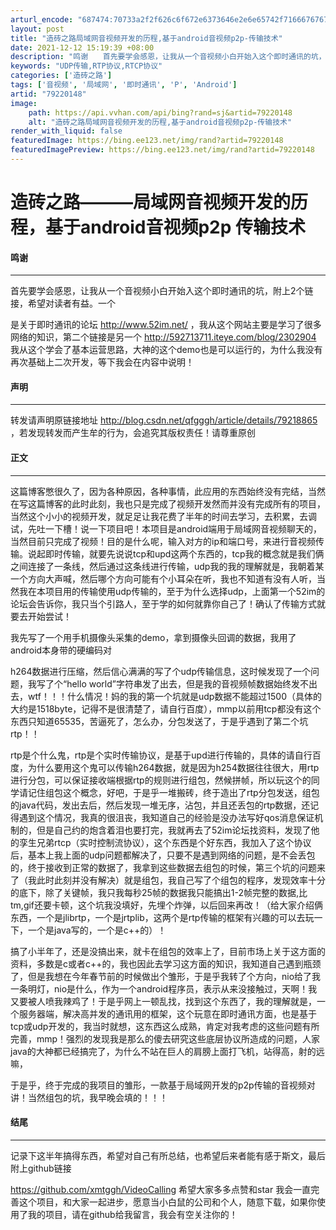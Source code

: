 ```yaml
---
arturl_encode: "687474:70733a2f2f626c6f672e6373646e2e6e65742f716667676768:2f61727469636c652f64657461696c732f3739323230313438"
layout: post
title: "造砖之路局域网音视频开发的历程,基于android音视频p2p-传输技术"
date: 2021-12-12 15:19:39 +08:00
description: "鸣谢　　首先要学会感恩，让我从一个音视频小白开始入这个即时通讯的坑，附上2个链接，希望对读者有益。一"
keywords: "UDP传输,RTP协议,RTCP协议"
categories: ['造砖之路']
tags: ['音视频', '局域网', '即时通讯', 'P', 'Android']
artid: "79220148"
image:
    path: https://api.vvhan.com/api/bing?rand=sj&artid=79220148
    alt: "造砖之路局域网音视频开发的历程,基于android音视频p2p-传输技术"
render_with_liquid: false
featuredImage: https://bing.ee123.net/img/rand?artid=79220148
featuredImagePreview: https://bing.ee123.net/img/rand?artid=79220148
---
```


# 造砖之路———局域网音视频开发的历程，基于android音视频p2p 传输技术

#### **鸣谢**

---

首先要学会感恩，让我从一个音视频小白开始入这个即时通讯的坑，附上2个链接，希望对读者有益。一个
  
是关于即时通讯的论坛
<http://www.52im.net/>
，我从这个网站主要是学习了很多网络的知识，第二个链接是另一个
<http://592713711.iteye.com/blog/2302904>
我从这个学会了基本运营思路，大神的这个demo也是可以运行的，为什么我没有再次基础上二次开发，等下我会在内容中说明！

#### **声明**

---

转发请声明原链接地址
<http://blog.csdn.net/qfgggh/article/details/79218865>
，若发现转发而产生牟的行为，会追究其版权责任！请尊重原创

#### **正文**

---

这篇博客憋很久了，因为各种原因，各种事情，此应用的东西始终没有完结，当然在写这篇博客的此时此刻，我也只是完成了视频开发然而并没有完成所有的项目，当然这个小小的视频开发，就足足让我花费了半年的时间去学习，去积累，去调试，先吐一下槽！说一下项目吧！本项目是android端用于局域网音视频聊天的，当然目前只完成了视频！目的是什么呢，输入对方的ip和端口号，来进行音视频传输。说起即时传输，就要先说说tcp和upd这两个东西的，tcp我的概念就是我们俩之间连接了一条线，然后通过这条线进行传输，udp我的我的理解就是，我朝着某一个方向大声喊，然后哪个方向可能有个小耳朵在听，我也不知道有没有人听，当然我在本项目用的传输使用udp传输的，至于为什么选择udp，上面第一个52im的论坛会告诉你，我只当个引路人，至于学的如何就靠你自己了！确认了传输方式就要去开始尝试！
  
我先写了一个用手机摄像头采集的demo，拿到摄像头回调的数据，我用了android本身带的硬编码对
  
h264数据进行压缩，然后信心满满的写了个udp传输信息，这时候发现了一个问题，我写了个“hello world”字符串发了出去，但是我的音视频帧数据始终发不出去，wtf！！！什么情况！妈的我的第一个坑就是udp数据不能超过1500（具体的大约是1518byte，记得不是很清楚了，请自行百度），mmp以前用tcp都没有这个东西只知道65535，苦逼死了，怎么办，分包发送了，于是乎遇到了第二个坑rtp！！
  
rtp是个什么鬼，rtp是个实时传输协议，是基于upd进行传输的，具体的请自行百度，为什么要用这个鬼可以传输h264数据，就是因为h254数据往往很大，用rtp进行分包，可以保证接收端根据rtp的规则进行组包，然候拼帧，所以玩这个的同学请记住组包这个概念，好吧，于是乎一堆搬砖，终于造出了rtp分包发送，组包的java代码，发出去后，然后发现一堆无序，沾包，并且还丢包的rtp数据，还记得遇到这个情况，我真的很沮丧，我知道自己的经验是没办法写好qos消息保证机制的，但是自己约的炮含着泪也要打完，我就再去了52im论坛找资料，发现了他的孪生兄弟rtcp（实时控制流协议），这个东西是个好东西，我加入了这个协议后，基本上我上面的udp问题都解决了，只要不是遇到网络的问题，是不会丢包的，终于接收到正常的数据了，我拿到这些数据去组包的时候，第三个坑的问题来了（我此时此刻并没有解决）就是组包，我自己写了个组包的程序，发现效率十分的底下，除了关键帧，我只我每秒25帧的数据我只能搞出1-2帧完整的数据,比tm,gif还要卡顿，这个坑我没填好，先埋个炸弹，以后回来再改！（给大家介绍俩东西，一个是jlibrtp，一个是jrtplib，这两个是rtp传输的框架有兴趣的可以去玩一下，一个是java写的，一个是c++的）！
  
搞了小半年了，还是没搞出来，就卡在组包的效率上了，目前市场上关于这方面的资料，多数是c或者c++的，我也因此去学习这方面的知识，我知道自己遇到瓶颈了，但是我想在今年春节前的时候做出个雏形，于是乎我转了个方向，nio给了我一条明灯，nio是什么，作为一个android程序员，表示从来没接触过，天啊！我又要被人喷我辣鸡了！于是乎网上一顿乱找，找到这个东西了，我的理解就是，一个服务器端，解决高并发的通讯用的框架，这个玩意在即时通讯方面，也是基于tcp或udp开发的，我当时就想，这东西这么成熟，肯定对我考虑的这些问题有所完善，mmp！强烈的发现我是那么的傻去研究这些底层协议所造成的问题，人家java的大神都已经搞完了，为什么不站在巨人的肩膀上面打飞机，站得高，射的远嘛，
  
于是乎，终于完成的我项目的雏形，一款基于局域网开发的p2p传输的音视频对讲！当然组包的坑，我早晚会填的！！！

#### **结尾**

---

记录下这半年搞得东西，希望对自己有所总结，也希望后来者能有感于斯文，最后附上github链接
  
<https://github.com/xmtggh/VideoCalling>
希望大家多多点赞和star 我会一直完善这个项目，和大家一起进步，愿意当小白鼠的公司和个人，随意下载，如果你使用了我的项目，请在github给我留言，我会有空关注你的！